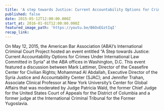 ```yaml
---
title: 'A step towards Justice: Current Accountability Options for Crimes under International Law Committed in Syria'
published: false
date: 2015-05-12T12:00:00.000Z
start_at: 2016-01-01T12:00:00.000Z
featured_image_path: 'https://youtu.be/B6OxEGztIqI'
recap_link:
---
```



On May 12, 2015, the American Bar Association (ABA)’s International Criminal Court Project hosted an event entitled “A Step towards Justice: Current Accountability Options for Crimes Under International Law Committed in Syria” at the ABA offices in Washington, D.C. This event featured a discussion between Mark Lattimer, Director of the Ceasefire Center for Civilian Rights; Mohammad Al Abdallah, Executive Director of the Syria Justice and Accountability Center (SJAC); and Jennifer Trahan, Associate Clinical Professor at New York University’s Center for Global Affairs that was moderated by Judge Patricia Wald, the former Chief Judge for the United States Court of Appeals for the District of Columbia and a former judge at the International Criminal Tribunal for the Former Yugoslavia.